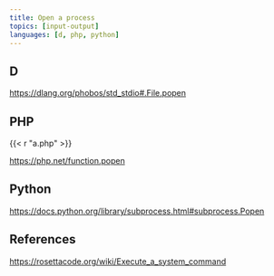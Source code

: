 ```yaml
---
title: Open a process
topics: [input-output]
languages: [d, php, python]
---
```


## D

<https://dlang.org/phobos/std_stdio#.File.popen>

## PHP

{{< r "a.php" >}}

<https://php.net/function.popen>

## Python

<https://docs.python.org/library/subprocess.html#subprocess.Popen>

## References

<https://rosettacode.org/wiki/Execute_a_system_command>
